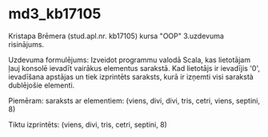 # md3_kb17105
Kristapa Brēmera (stud.apl.nr. kb17105) kursa "OOP" 3.uzdevuma risinājums.


Uzdevuma formulējums: Izveidot programmu valodā Scala, kas lietotājam ļauj konsolē ievadīt vairākus elementus sarakstā.
Kad lietotājs ir ievadījis '0', ievadīšana apstājas un tiek izprintēts saraksts, kurā ir izņemti visi sarakstà dublējošie elementi.


Piemēram: saraksts ar elementiem: (viens, divi, divi, tris, cetri, viens, septini, 8)


Tiktu izprintēts: (viens, divi, tris, cetri, septini, 8)
